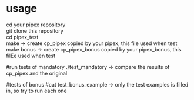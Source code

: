 # usage
cd your pipex repository  
git clone this repository  
cd pipex_test  
make -> create cp_pipex copied by your pipex, this file used when test  
make bonus -> create cp_pipex_bonus copied by your pipex_bonus, this filEe used when test  

#run tests of mandatory
./test_mandatory -> compare the results of cp_pipex and the original  

#tests of bonus
#cat test_bonus_example -> only the test examples is filled in, so try to run each one
